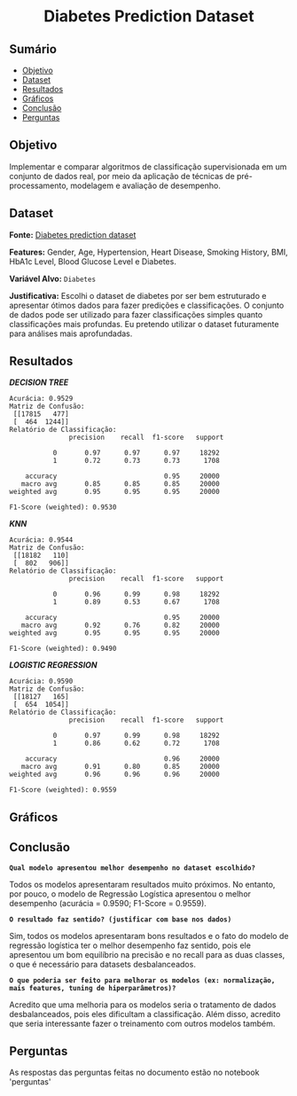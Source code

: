 <h1 align="center">Diabetes Prediction Dataset</h1>

## Sumário

* [Objetivo](#objetivo)
* [Dataset](#dataset)
* [Resultados](#resultados)
* [Gráficos](#graficos)
* [Conclusão](#conclusao)
* [Perguntas](#perguntas)

## Objetivo
Implementar e comparar algoritmos de classificação supervisionada em um conjunto de dados real, por meio da aplicação de técnicas de pré-processamento, modelagem e avaliação de desempenho.

## Dataset
**Fonte:** [Diabetes prediction dataset](https://www.kaggle.com/datasets/iammustafatz/diabetes-prediction-dataset)

**Features:** Gender, Age, Hypertension, Heart Disease, Smoking History, BMI, HbA1c Level, Blood Glucose Level e Diabetes.

**Variável Alvo:** `Diabetes`

**Justificativa:** Escolhi o dataset de diabetes por ser bem estruturado e apresentar ótimos dados para fazer predições e classificações. O conjunto de dados pode ser utilizado para fazer classificações simples quanto classificações mais profundas. Eu pretendo utilizar o dataset futuramente para análises mais aprofundadas.

## Resultados

***DECISION TREE***

```
Acurácia: 0.9529
Matriz de Confusão:
 [[17815   477]
 [  464  1244]]
Relatório de Classificação:
               precision    recall  f1-score   support

           0       0.97      0.97      0.97     18292
           1       0.72      0.73      0.73      1708

    accuracy                           0.95     20000
   macro avg       0.85      0.85      0.85     20000
weighted avg       0.95      0.95      0.95     20000

F1-Score (weighted): 0.9530
```

***KNN***
```
Acurácia: 0.9544
Matriz de Confusão:
 [[18182   110]
 [  802   906]]
Relatório de Classificação:
               precision    recall  f1-score   support

           0       0.96      0.99      0.98     18292
           1       0.89      0.53      0.67      1708

    accuracy                           0.95     20000
   macro avg       0.92      0.76      0.82     20000
weighted avg       0.95      0.95      0.95     20000

F1-Score (weighted): 0.9490
```

***LOGISTIC REGRESSION***
```
Acurácia: 0.9590
Matriz de Confusão:
 [[18127   165]
 [  654  1054]]
Relatório de Classificação:
               precision    recall  f1-score   support

           0       0.97      0.99      0.98     18292
           1       0.86      0.62      0.72      1708

    accuracy                           0.96     20000
   macro avg       0.91      0.80      0.85     20000
weighted avg       0.96      0.96      0.96     20000

F1-Score (weighted): 0.9559
```
## Gráficos

## Conclusão
**`Qual modelo apresentou melhor desempenho no dataset escolhido?`**

Todos os modelos apresentaram resultados muito próximos. No entanto, por pouco, o modelo de Regressão Logística apresentou o melhor desempenho (acurácia = 0.9590; F1-Score = 0.9559).

**`O resultado faz sentido? (justificar com base nos dados)`**

Sim, todos os modelos apresentaram bons resultados e o fato do modelo de regressão logística ter o melhor desempenho faz sentido, pois ele apresentou um bom equilíbrio na precisão e no recall para as duas classes, o que é necessário para datasets desbalanceados.

**`O que poderia ser feito para melhorar os modelos (ex: normalização, mais features, tuning de hiperparâmetros)?`**

Acredito que uma melhoria para os modelos seria o tratamento de dados desbalanceados, pois eles dificultam a classificação. Além disso, acredito que seria interessante fazer o treinamento com outros modelos também.

## Perguntas
As respostas das perguntas feitas no documento estão no notebook 'perguntas'
